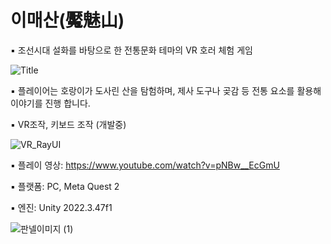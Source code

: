 # 이매산(魘魅山)

▪ 조선시대 설화를 바탕으로 한 전통문화 테마의 VR 호러 체험 게임

![Title](https://github.com/user-attachments/assets/d066318e-c080-4c22-bfff-039c6f19cdb4)


▪ 플레이어는 호랑이가 도사린 산을 탐험하며, 제사 도구나 곶감 등 전통 요소를 활용해 이야기를 진행
합니다.

▪ VR조작, 키보드 조작 (개발중)

![VR_RayUI](https://github.com/user-attachments/assets/8b461e77-ecb4-468f-9bb3-da61530b9885)


▪ 플레이 영상: https://www.youtube.com/watch?v=pNBw__EcGmU

▪ 플랫폼: PC, Meta Quest 2

▪ 엔진: Unity 2022.3.47f1


![판넬이미지 (1)](https://github.com/user-attachments/assets/e1084f88-c944-47e6-baa2-95edb6905043)
